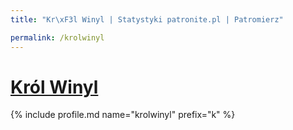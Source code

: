 ```yaml
---
title: "Kr\xF3l Winyl | Statystyki patronite.pl | Patromierz"

permalink: /krolwinyl
---
```


# [Król Winyl](https://patronite.pl/krolwinyl)

{% include profile.md name="krolwinyl" prefix="k" %}
